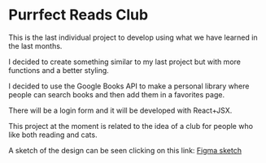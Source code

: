 # Purrfect Reads Club

This is the last individual project to develop using what we have learned in the last months.

I decided to create something similar to my last project but with more functions and a better styling.

I decided to use the Google Books API to make a personal library where people can search books and then add them in a favorites page.

There will be a login form and it will be developed with React+JSX.

This project at the moment is related to the idea of a club for people who like both reading and cats.

A sketch of the design can be seen clicking on this link:
[Figma sketch](https://www.figma.com/design/OGdfZkBoj76xw7MDokZviZ/Untitled?node-id=0-1&t=BHpvfE6owT0WCd3I-1)